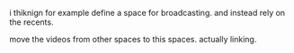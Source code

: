 i thiknign for example define a space for broadcasting.
and instead rely on the recents.

move the videos from other spaces to this spaces.
actually linking.

